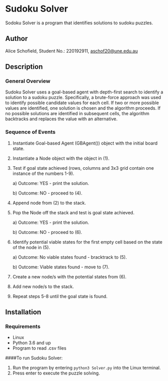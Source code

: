 # Sudoku Solver 

Sodoku Solver is a program that identifies solutions to sudoku puzzles.

## Author
Alice Schofield, Student No.: 220192911, aschof20@une.edu.au

## Description
### General Overview
Sudoku Solver uses a goal-based agent with depth-first search to identify a solution to a sudoku puzzle. Specifically, a brute-force approach was used to identify possible candidate values for each cell. If two or more possible values are identified, one solution is chosen and the algorithm proceeds. If no possible solutions are identified in subsequent cells, the algorithm backtracks and replaces the value with an alternative. 

### Sequence of Events
1. Instantiate Goal-based Agent (GBAgent()) object with the initial board state.
2. Instantiate a Node object with the object in (1).
3. Test if goal state achieved (rows, columns and 3x3 grid contain one instance of the numbers 1-9).
   
	a) Outcome: YES - print the solution.
   
    b) Outcome: NO - proceed to (4).	   
4. Append node from (2) to the stack.
5. Pop the Node off the stack and test is goal state achieved.
   
	a) Outcome: YES - print the solution.
   
    b) Outcome: NO - proceed to (6).
6. Identify potential viable states for the first empty cell based on the state of the node in (5).
   
   a) Outcome: No viable states found - bracktrack to (5).
   
   b) Outcome: Viable states found - move to (7).
7. Create a new node/s with the potential states from (6).
8. Add new node/s to the stack.
9. Repeat steps 5-8 until the goal state is found.

## Installation

### Requirements
* Linux
* Python 3.6 and up
* Program to read .csv files

####To run Sudoku Solver:

1. Run the program by entering `python3 Solver.py` into the Linux terminal.
2. Press enter to execute the puzzle solving.
 

